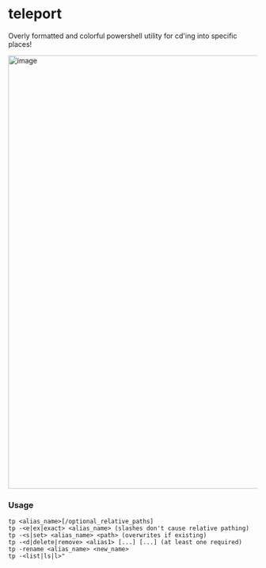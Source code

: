 # teleport
Overly formatted and colorful powershell utility for cd'ing into specific places!

<img width="1333" height="874" alt="image" src="https://github.com/user-attachments/assets/1bb2d125-87f3-4e5e-9b9d-ef0da2dd99db" />

### Usage
```
tp <alias_name>[/optional_relative_paths]
tp -<e|ex|exact> <alias_name> (slashes don't cause relative pathing)
tp -<s|set> <alias_name> <path> (overwrites if existing)
tp -<d|delete|remove> <alias1> [...] [...] (at least one required)
tp -rename <alias_name> <new_name>
tp -<list|ls|l>"
```
